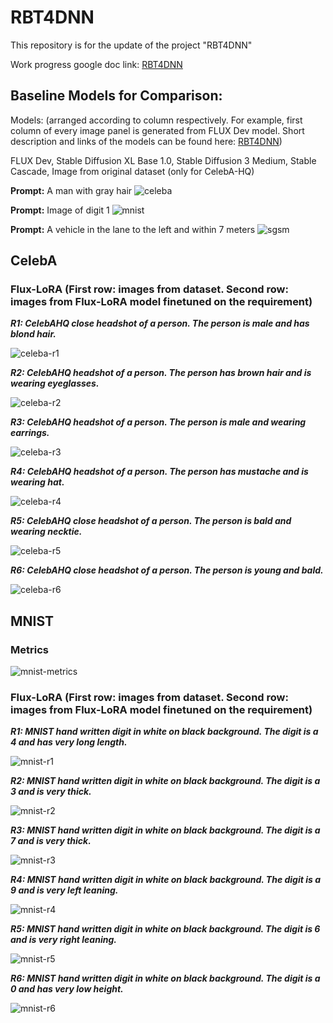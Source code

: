 # RBT4DNN
This repository is for the update of the project "RBT4DNN"

Work progress google doc link: [RBT4DNN](https://docs.google.com/document/d/1l_r9Vw-cETf4AvpMhczbUgvMim88Z-tj9eKhTqqIEjk/edit?usp=sharing)

## Baseline Models for Comparison:

Models: (arranged according to column respectively. For example, first column of every image panel is generated from FLUX Dev model. Short description and links of the models can be found here: [RBT4DNN](https://docs.google.com/document/d/1l_r9Vw-cETf4AvpMhczbUgvMim88Z-tj9eKhTqqIEjk/edit?usp=sharing)) 

FLUX Dev, Stable Diffusion XL Base 1.0, Stable Diffusion 3 Medium, Stable Cascade, Image from original dataset (only for CelebA-HQ)

**Prompt:** A man with gray hair
![celeba](https://github.com/nusratdeeptee/RBT4DNN/blob/main/Results/a_man_with_gray_hair.png)

**Prompt:** Image of digit 1
![mnist](https://github.com/nusratdeeptee/RBT4DNN/blob/main/Results/Image_of_digit_1.png)

**Prompt:** A vehicle in the lane to the left and within 7 meters
![sgsm](https://github.com/nusratdeeptee/RBT4DNN/blob/main/Results/A_vehicle_in_the_lane_to_the_left_and_within_7_meters.png)



## CelebA

### Flux-LoRA (First row: images from dataset. Second row: images from Flux-LoRA model finetuned on the requirement)

***R1: CelebAHQ close headshot of a person. The person is male and has blond hair.***

![celeba-r1](https://github.com/nusratdeeptee/RBT4DNN/blob/main/Results/celeba_r1.png)


***R2: CelebAHQ headshot of a person. The person has brown hair and is wearing eyeglasses.***

![celeba-r2](https://github.com/nusratdeeptee/RBT4DNN/blob/main/Results/celeba_r2.png)


***R3: CelebAHQ headshot of a person. The person is male and wearing earrings.***

![celeba-r3](https://github.com/nusratdeeptee/RBT4DNN/blob/main/Results/celeba_r3.png)


***R4: CelebAHQ headshot of a person. The person has mustache and is wearing hat.***

![celeba-r4](https://github.com/nusratdeeptee/RBT4DNN/blob/main/Results/celeba_r4.png)


***R5: CelebAHQ close headshot of a person. The person is bald and wearing necktie.***

![celeba-r5](https://github.com/nusratdeeptee/RBT4DNN/blob/main/Results/celeba_r5.png)


***R6: CelebAHQ close headshot of a person. The person is young and bald.***

![celeba-r6](https://github.com/nusratdeeptee/RBT4DNN/blob/main/Results/celeba_r6.png)


## MNIST

### Metrics

![mnist-metrics](https://github.com/nusratdeeptee/RBT4DNN/blob/main/Results/mnist_metrics.png)

### Flux-LoRA (First row: images from dataset. Second row: images from Flux-LoRA model finetuned on the requirement)

***R1: MNIST hand written digit in white on black background. The digit is a 4 and has very long length.***

![mnist-r1](https://github.com/nusratdeeptee/RBT4DNN/blob/main/Results/mnist_r1.png)

***R2: MNIST hand written digit in white on black background. The digit is a 3 and is very thick.***

![mnist-r2](https://github.com/nusratdeeptee/RBT4DNN/blob/main/Results/mnist_r2.png)

***R3: MNIST hand written digit in white on black background. The digit is a 7 and is very thick.***

![mnist-r3](https://github.com/nusratdeeptee/RBT4DNN/blob/main/Results/mnist_r3.png)

***R4: MNIST hand written digit in white on black background. The digit is a 9 and is very left leaning.***

![mnist-r4](https://github.com/nusratdeeptee/RBT4DNN/blob/main/Results/mnist_r4.png)

***R5: MNIST hand written digit in white on black background. The digit is 6 and is very right leaning.***

![mnist-r5](https://github.com/nusratdeeptee/RBT4DNN/blob/main/Results/mnist_r5.png)

***R6: MNIST hand written digit in white on black background. The digit is a 0 and has very low height.***

![mnist-r6](https://github.com/nusratdeeptee/RBT4DNN/blob/main/Results/mnist_r6.png)
